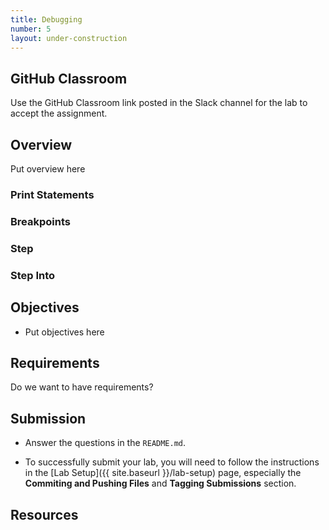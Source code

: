 ```yaml
---
title: Debugging
number: 5
layout: under-construction
---
```


## GitHub Classroom
Use the GitHub Classroom link posted in the Slack channel for the lab to accept the assignment.

## Overview

Put overview here

### Print Statements

### Breakpoints

### Step

### Step Into

### 

## Objectives

- Put objectives here

## Requirements

Do we want to have requirements?

## Submission

- Answer the questions in the `README.md`. 

- To successfully submit your lab, you will need to follow the instructions in the [Lab Setup]({{ site.baseurl }}/lab-setup) page, especially the **Commiting and Pushing Files** and **Tagging Submissions** section.


## Resources


